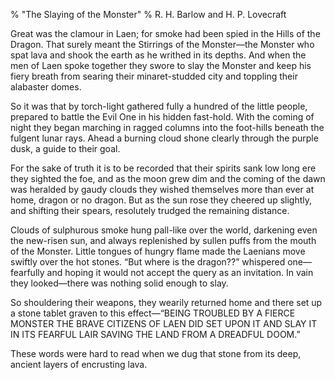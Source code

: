 % "The Slaying of the Monster" 
%  R. H. Barlow and H. P. Lovecraft

        

  

Great was the clamour in Laen; for smoke had been spied in the Hills of the Dragon. That surely
meant the Stirrings of the Monster&mdash;the Monster who spat lava and shook the earth as he
writhed in its depths. And when the men of Laen spoke together they swore to slay the Monster and
keep his fiery breath from searing their minaret-studded city and toppling their alabaster
domes.  

  So it was that by torch-light gathered fully a hundred of the little people,
prepared to battle the Evil One in his hidden fast-hold. With the coming of night they began
marching in ragged columns into the foot-hills beneath the fulgent lunar rays. Ahead a burning
cloud shone clearly through the purple dusk, a guide to their goal.  

  For the sake of truth it is to be recorded that their spirits sank low long ere
they sighted the foe, and as the moon grew dim and the coming of the dawn was heralded by gaudy
clouds they wished themselves more than ever at home, dragon or no dragon. But as the sun rose they
cheered up slightly, and shifting their spears, resolutely trudged the remaining distance.  

  Clouds of sulphurous smoke hung pall-like over the world, darkening even the
new-risen sun, and always replenished by sullen puffs from the mouth of the Monster. Little tongues
of hungry flame made the Laenians move swiftly over the hot stones. &ldquo;But   where   is the
dragon??&rdquo; whispered one&mdash;fearfully and hoping it would not accept the query as an
invitation. In vain they looked&mdash;there was nothing solid enough to slay.  

  So shouldering their weapons, they wearily returned home and there set up a stone
tablet graven to this effect&mdash;&ldquo;BEING TROUBLED BY A FIERCE MONSTER THE BRAVE CITIZENS OF
LAEN DID SET UPON IT AND SLAY IT IN ITS FEARFUL LAIR SAVING THE LAND FROM A DREADFUL
DOOM.&rdquo;  

  These words were hard to read when we dug that stone from its deep, ancient layers
of encrusting lava.
